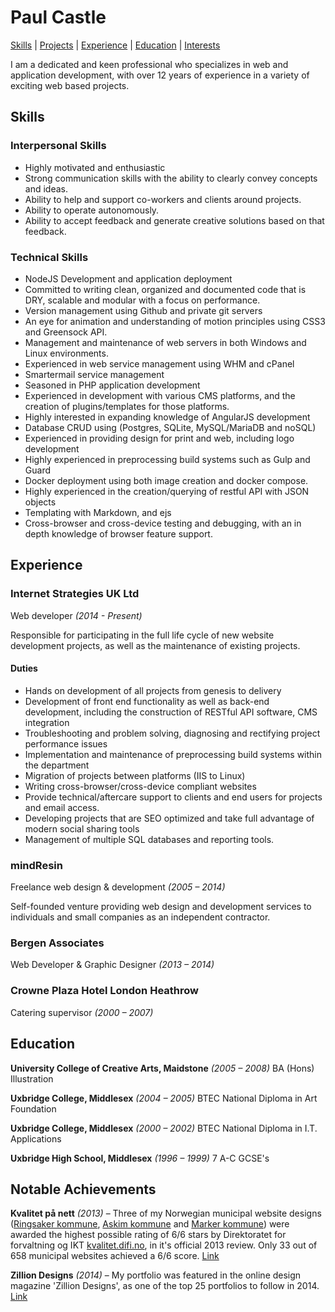 # Paul Castle

[Skills](#) | [Projects](test/) | [Experience](#) | [Education](#) | [Interests](#)

I am a dedicated and keen professional who specializes in web and application development, with over 12 years of experience in a variety of exciting web based projects.


## Skills
### Interpersonal Skills

- Highly motivated and enthusiastic
- Strong communication skills with the ability to clearly convey concepts and ideas.
- Ability to help and support co-workers and clients around projects.
- Ability to operate autonomously.
- Ability to accept feedback and generate creative solutions based on that feedback.


### Technical Skills
- NodeJS Development and application deployment
- Committed to writing clean, organized and documented code that is DRY, scalable and modular with a focus on performance.
- Version management using Github and private git servers
- An eye for animation and understanding of motion principles using CSS3 and Greensock API.
- Management and maintenance of web servers in both Windows and Linux environments.
- Experienced in web service management using WHM and cPanel
- Smartermail service management 
- Seasoned in PHP application development
- Experienced in development with various CMS platforms, and the creation of plugins/templates for those platforms.
- Highly interested in expanding knowledge of AngularJS development
- Database CRUD using (Postgres, SQLite, MySQL/MariaDB and noSQL) 
- Experienced in providing design for print and web, including logo development
- Highly experienced in preprocessing build systems such as Gulp and Guard
- Docker deployment using both image creation and docker compose.
- Highly experienced in the creation/querying of restful API with JSON objects
- Templating with Markdown, and ejs
- Cross-browser and cross-device testing and debugging, with an in depth knowledge of browser feature support.


## Experience

### Internet Strategies UK Ltd
Web developer _(2014 - Present)_

Responsible for participating in the full life cycle of new website development projects, as well as the maintenance of  existing projects.

#### Duties
- Hands on development of all projects from genesis to delivery
- Development of front end functionality as well as back-end development, including the construction of RESTful API software, CMS integration
- Troubleshooting and problem solving, diagnosing and rectifying project performance issues
- Implementation and maintenance of preprocessing build systems within the department
- Migration of projects between platforms (IIS to Linux)
- Writing cross-browser/cross-device compliant websites
- Provide technical/aftercare support to clients and end users for projects and email access.
- Developing projects that are SEO optimized and take full advantage of modern social sharing tools
- Management of multiple SQL databases and reporting tools.


### mindResin
Freelance web design & development _(2005 – 2014)_

Self-founded venture providing web design and development services to individuals and small companies as an independent contractor.


### Bergen Associates
Web Developer & Graphic Designer _(2013 – 2014)_


### Crowne Plaza Hotel London Heathrow 
Catering supervisor _(2000 – 2007)_


## Education
**University College of Creative Arts, Maidstone** _(2005 – 2008)_
BA (Hons) Illustration

**Uxbridge College, Middlesex** _(2004 – 2005)_
BTEC National Diploma in Art Foundation

**Uxbridge College, Middlesex** _(2000 – 2002)_
BTEC National Diploma in I.T. Applications

**Uxbridge High School, Middlesex** _(1996 – 1999)_
7 A-C GCSE's


## Notable Achievements
**Kvalitet på nett** _(2013)_ – Three of my Norwegian municipal website designs ([Ringsaker kommune](https://www.ringsaker.kommune.no/), [Askim kommune](https://www.askim.kommune.no/) and [Marker kommune](https://www.marker.kommune.no/)) were awarded the highest possible rating of 6/6 stars by Direktoratet for forvaltning og IKT [kvalitet.difi.no](http://kvalitet.difi.no), in it's official 2013 review. Only 33 out of 658 municipal websites achieved a 6/6 score.
[Link](http://kvalitet.difi.no/resultat)

**Zillion Designs** _(2014)_ – My portfolio was featured in the online design magazine 'Zillion Designs', as one of the top 25 portfolios to follow in 2014.
[Link](http://www.zilliondesigns.com/blog/top-25-designer-portfolios-to-follow-in-2014/)
